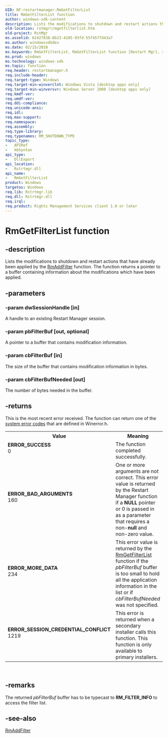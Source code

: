 ```yaml
---
UID: NF:restartmanager.RmGetFilterList
title: RmGetFilterList function
author: windows-sdk-content
description: Lists the modifications to shutdown and restart actions that have already been applied by the RmAddFilter function.
old-location: rstmgr\rmgetfilterlist.htm
old-project: RstMgr
ms.assetid: 61427838-8b23-4105-93fd-55f457fd43a7
ms.author: windowssdkdev
ms.date: 02/15/2018
ms.keywords: RmGetFilterList, RmGetFilterList function [Restart Mgr], restartmanager/RmGetFilterList, rstmgr.rmgetfilterlist
ms.prod: windows
ms.technology: windows-sdk
ms.topic: function
req.header: restartmanager.h
req.include-header: 
req.target-type: Windows
req.target-min-winverclnt: Windows Vista [desktop apps only]
req.target-min-winversvr: Windows Server 2008 [desktop apps only]
req.kmdf-ver: 
req.umdf-ver: 
req.ddi-compliance: 
req.unicode-ansi: 
req.idl: 
req.max-support: 
req.namespace: 
req.assembly: 
req.type-library: 
req.typenames: RM_SHUTDOWN_TYPE
topic_type:
-	APIRef
-	kbSyntax
api_type:
-	DllExport
api_location:
-	Rstrtmgr.dll
api_name:
-	RmGetFilterList
product: Windows
targetos: Windows
req.lib: Rstrtmgr.lib
req.dll: Rstrtmgr.dll
req.irql: 
req.product: Rights Management Services client 1.0 or later
---
```


# RmGetFilterList function


## -description


Lists the modifications to shutdown and restart actions that have already been applied by the <a href="https://msdn.microsoft.com/63d1d1d2-d7b7-4d6c-99f9-b849229e171f">RmAddFilter</a> function. The function returns a pointer to a buffer containing information about the modifications which have been applied.


## -parameters




### -param dwSessionHandle [in]

A handle to an existing Restart Manager session.


### -param pbFilterBuf [out, optional]

A pointer to a buffer that contains modification information.


### -param cbFilterBuf [in]

The size of the buffer that contains modification information in bytes.


### -param cbFilterBufNeeded [out]

The number of bytes needed in the buffer.


## -returns



This is the most recent error received. The function can return one of the <a href="https://msdn.microsoft.com/4a3a8feb-a05f-4614-8f04-1f507da7e5b7">system error codes</a> that are defined in Winerror.h.

<table>
<tr>
<th>Value</th>
<th>Meaning</th>
</tr>
<tr>
<td width="40%">
<dl>
<dt><b>ERROR_SUCCESS</b></dt>
<dt>0</dt>
</dl>
</td>
<td width="60%">
The function completed successfully.

</td>
</tr>
<tr>
<td width="40%">
<dl>
<dt><b>ERROR_BAD_ARGUMENTS</b></dt>
<dt>160</dt>
</dl>
</td>
<td width="60%">
One or more arguments are not correct. This error value is returned by the Restart Manager function if a <b>NULL</b> pointer or 0 is passed in as a parameter that requires a non-<b>null</b> and non-zero value.

</td>
</tr>
<tr>
<td width="40%">
<dl>
<dt><b>ERROR_MORE_DATA</b></dt>
<dt>234</dt>
</dl>
</td>
<td width="60%">
This error value is returned by the <a href="https://msdn.microsoft.com/61427838-8b23-4105-93fd-55f457fd43a7">RmGetFilterList</a> function if the <i>pbFilterBuf</i> buffer is too small to hold all the application information in the list or if <i>cbFilterBufNeeded</i> was not specified.

</td>
</tr>
<tr>
<td width="40%">
<dl>
<dt><b>ERROR_SESSION_CREDENTIAL_CONFLICT</b></dt>
<dt> 1219</dt>
</dl>
</td>
<td width="60%">
This error is returned when a secondary installer calls this function. This function is only available to primary installers.

</td>
</tr>
</table>
 




## -remarks



The returned <i>pbFilterBuf</i> buffer has to be typecast to <b>RM_FILTER_INFO</b> to access the filter list.




## -see-also




<a href="https://msdn.microsoft.com/63d1d1d2-d7b7-4d6c-99f9-b849229e171f">RmAddFilter</a>
 

 

